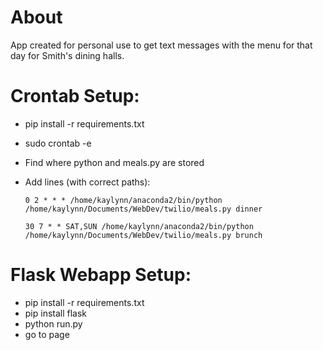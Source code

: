 # About

App created for personal use to get text messages with the menu for that day for Smith's dining halls.



# Crontab Setup:

* pip install -r requirements.txt
* sudo crontab -e
* Find where python and meals.py are stored
* Add lines (with correct paths):

      0 2 * * * /home/kaylynn/anaconda2/bin/python /home/kaylynn/Documents/WebDev/twilio/meals.py dinner

      30 7 * * SAT,SUN /home/kaylynn/anaconda2/bin/python /home/kaylynn/Documents/WebDev/twilio/meals.py brunch

# Flask Webapp Setup:

* pip install -r requirements.txt
* pip install flask
* python run.py
* go to page
